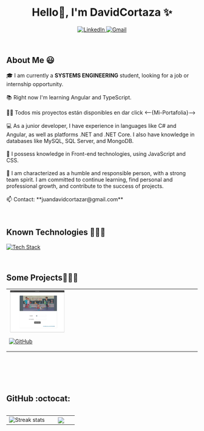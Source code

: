 <!--  =============================  PRESENTATION  =============================   -->
<h1 align="center">Hello👋, I'm DavidCortaza ✨</h1>

<!--  =============================   AVAILABLE NETWORKS  =============================   -->
<p align="center">
  <a href="https://www.linkedin.com/in/juan-david-cortaza-pérez-b77074143" target="blank">
    <img src="https://img.shields.io/badge/LinkedIn-0077B5?style=for-the-badge&logo=linkedin&logoColor=white" alt="LinkedIn" />
  </a>
  <a href="mailto:juandavidcortazar@gmail.com" target="blank">
    <img src="https://img.shields.io/badge/Gmail-D14836?style=for-the-badge&logo=gmail&logoColor=white" alt="Gmail" />
  </a>
</p>
<br>

<h2>About Me 😃</h2>
<!--  =============================   INTRODUCTION  =============================   -->
<p align="left">
  🎓 I am currently a <strong>SYSTEMS ENGINEERING</strong> student, looking for a job or internship opportunity.
  <br><br>
  📚 Right now I'm learning Angular and TypeScript.
  <br><br>
  👨‍💻 Todos mis proyectos están disponibles en dar click <--{Mi-Portafolia}-->
   <br><br>
  💻 As a junior developer, I have experience in languages like C# and Angular, as well as platforms .NET and .NET Core. I also have knowledge in databases like MySQL, SQL Server, and MongoDB.
  <br><br>
  🎨 I possess knowledge in Front-end technologies, using JavaScript and CSS.
  <br><br>
  🙌 I am characterized as a humble and responsible person, with a strong team spirit. I am committed to continue learning, find personal and professional growth, and contribute to the success of projects.
  <br><br>
  📫 Contact: **juandavidcortazar@gmail.com**  
</p>
<br>

<!--   =============================   KNOWN TECHNOLOGIES  =============================  -->
<h2>Known Technologies 👨🏻‍💻</h2>
<p align="left">
  <a href="https://skillicons.dev">
    <img src="https://skillicons.dev/icons?i=java,php,py,css,html,js,nodejs,mysql,github,postman,vscode,linux,sqlserver,ps&perline=12" alt="Tech Stack" />
  </a>
</p>
<br>

<!--   =============================   PROJECTS TO SHOW =============================   -->
<div id="proyectos">
  <h2>Some Projects👨🏻‍💻</h2>
  <table align="center" style="width:100%;">
    <tr>
      <td align="left">
        <img align="center" src="https://github.com/cortaza123/cortaza123/blob/main/Animalia.jpg" alt="Animalia Project" style="width:30%;">
        <p><a href="https://github.com/cortaza123/AnimaliaV2-master" target="blank">
          <img src="https://img.shields.io/badge/GitHub-100000?style=for-the-badge&logo=github&logoColor=white" alt="GitHub" />
        </a></p>
      </td>
      <!-- Add more projects here -->
    </tr>
  </table>
</div>
<div>
  <br><br><br><br>
</div>

<!--   =============================   STATISTICS =============================  -->
<h2>GitHub :octocat:</h2>
<p align="center">
  <!--- stats -->
  <table align="left">
    <tr border="none">
      <td width="60%" align="center">
        <img title="🔥 Get streak stats for your profile at git.io/streak-stats" alt="Streak stats" src="https://github-readme-streak-stats.herokuapp.com/?user=cortaza123&theme=dark&hide_border=false" />
      </td>
      <td width="40%" align="center">
        <img align="center" src="https://github-readme-stats.anuraghazra1.vercel.app/api/top-langs/?username=cortaza123&theme=dark&hide_border=false&no-bg=true&no-frame=true&langs_count=10" />
      </td>
    </tr>
  </table>
  <!--- trophy -->
  <div align="left">
    <a href="https://github.com/ryo-ma/github-profile-trophy" title="Go to Source">
      <img align="center" width="84%" src="https://github-profile-trophy.vercel.app/?username=cortaza123&theme=radical&row=1&column=7&margin-h=15&margin-w=5&no
